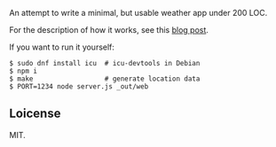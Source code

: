 An attempt to write a minimal, but usable weather app under 200 LOC.

For the description of how it works, see this
[blog post](https://sigwait.org/~alex/blog/2023/07/30/a-minimalistic-weather-app.html).

If you want to run it yourself:

~~~
$ sudo dnf install icu  # icu-devtools in Debian
$ npm i
$ make                  # generate location data
$ PORT=1234 node server.js _out/web
~~~

## Loicense

MIT.
